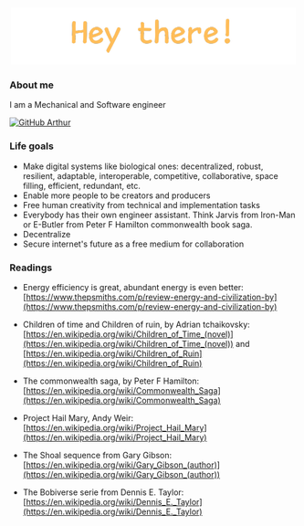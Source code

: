 <p align="center">
    <img src="assets/banner.png"/>
</p>

### About me

I am a Mechanical and Software engineer

[![GitHub Arthur](https://img.shields.io/github/followers/arthurweinmann?label=follow%20my%20work%20on%20github&style=social)](https://github.com/Arthurweinmann)

### Life goals

- Make digital systems like biological ones: decentralized, robust, resilient, adaptable, interoperable, competitive, collaborative, space filling, efficient, redundant, etc.
- Enable more people to be creators and producers
- Free human creativity from technical and implementation tasks
- Everybody has their own engineer assistant. Think Jarvis from Iron-Man or E-Butler from Peter F Hamilton commonwealth book saga.
- Decentralize
- Secure internet's future as a free medium for collaboration

### Readings

- Energy efficiency is great, abundant energy is even better: [https://www.thepsmiths.com/p/review-energy-and-civilization-by](https://www.thepsmiths.com/p/review-energy-and-civilization-by)

- Children of time and Children of ruin, by Adrian tchaikovsky: [https://en.wikipedia.org/wiki/Children_of_Time_(novel)](https://en.wikipedia.org/wiki/Children_of_Time_(novel)) and [https://en.wikipedia.org/wiki/Children_of_Ruin](https://en.wikipedia.org/wiki/Children_of_Ruin)

- The commonwealth saga, by Peter F Hamilton: [https://en.wikipedia.org/wiki/Commonwealth_Saga](https://en.wikipedia.org/wiki/Commonwealth_Saga)

- Project Hail Mary, Andy Weir: [https://en.wikipedia.org/wiki/Project_Hail_Mary](https://en.wikipedia.org/wiki/Project_Hail_Mary)

- The Shoal sequence from Gary Gibson: [https://en.wikipedia.org/wiki/Gary_Gibson_(author)](https://en.wikipedia.org/wiki/Gary_Gibson_(author))

- The Bobiverse serie from Dennis E. Taylor: [https://en.wikipedia.org/wiki/Dennis_E._Taylor](https://en.wikipedia.org/wiki/Dennis_E._Taylor)


